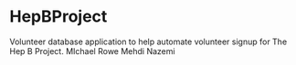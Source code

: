 # HepBProject
Volunteer database application to help automate volunteer signup for The Hep B Project.
MIchael Rowe
Mehdi Nazemi
